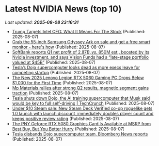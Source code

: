 # Latest NVIDIA News (top 10)
_Last updated: **2025-08-08 23:16:31**_

- [Trump Targets Intel CEO: What It Means For The Stock](https://www.forbes.com/sites/jimosman/2025/08/07/trump-targets-intel-ceo-what-it-means-for-the-stock/) (Published: 2025-08-07)
- [Grab the 55-inch Samsung Odyssey Ark on sale and get a free smart monitor - here's how](https://www.zdnet.com/home-and-office/home-entertainment/grab-the-55-inch-samsung-odyssey-ark-on-sale-and-get-a-free-smart-monitor-heres-how/) (Published: 2025-08-07)
- [SoftBank reports Q1 net profit of $2.87B, vs. ~$850M est., boosted by its Nvidia investment, and says Vision Funds had a “late-stage portfolio valued at $45B”](https://biztoc.com/x/fc632f53d4ca13cd) (Published: 2025-08-07)
- [Tesla’s Dojo supercomputer looks dead as more execs leave for competing startup](http://electrek.co/2025/08/07/tesla-dojo-supercomputer-looks-dead-as-more-execs-leave-competing-startup/) (Published: 2025-08-07)
- [The New 2025 Lenovo Legion RTX 5060 Gaming PC Drops Below $1,000 for the First Time](https://www.ign.com/articles/the-new-2025-lenovo-legion-rtx-5060-gaming-pc-drops-below-1000-for-the-first-time) (Published: 2025-08-07)
- [Mp Materials rallies after strong Q2 results, magnetic segment gains traction](https://finance.yahoo.com/news/mp-materials-rallies-strong-q2-222628429.html) (Published: 2025-08-07)
- [Tesla shuts down Dojo, the AI training supercomputer that Musk said would be key to full self-driving | TechCrunch](https://techcrunch.com/2025/08/07/tesla-shuts-down-dojo-the-ai-training-supercomputer-that-musk-said-would-be-key-to-full-self-driving/) (Published: 2025-08-07)
- [Under $10 Steam sale: New Steam Deck Verified co-op roguelike gets 1.0 launch with launch discount, immediately doubles player count and keeps positive review rating](https://www.notebookcheck.net/Under-10-Steam-sale-New-Steam-Deck-Verified-co-op-roguelike-gets-1-0-launch-with-launch-discount-immediately-doubles-player-count-and-keeps-positive-review-rating.1082045.0.html) (Published: 2025-08-07)
- [The PNY Geforce RTX 5080 Graphics Card Is Available at MSRP from Best Buy, But You Better Hurry](https://www.ign.com/articles/pny-geforce-rtx-5080-graphics-card-is-available-at-msrp-from-best-buy) (Published: 2025-08-07)
- [Tesla disbands Dojo supercomputer team, Bloomberg News reports](https://www.channelnewsasia.com/business/tesla-disbands-dojo-supercomputer-team-bloomberg-news-reports-5284016) (Published: 2025-08-07)
